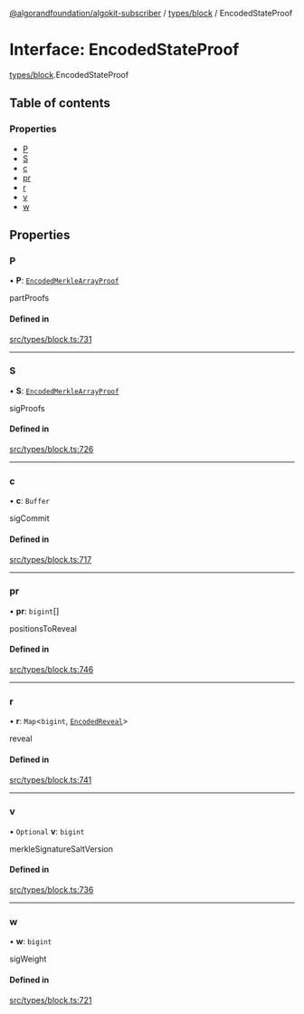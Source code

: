 [@algorandfoundation/algokit-subscriber](../README.md) / [types/block](../modules/types_block.md) / EncodedStateProof

# Interface: EncodedStateProof

[types/block](../modules/types_block.md).EncodedStateProof

## Table of contents

### Properties

- [P](types_block.EncodedStateProof.md#p)
- [S](types_block.EncodedStateProof.md#s)
- [c](types_block.EncodedStateProof.md#c)
- [pr](types_block.EncodedStateProof.md#pr)
- [r](types_block.EncodedStateProof.md#r)
- [v](types_block.EncodedStateProof.md#v)
- [w](types_block.EncodedStateProof.md#w)

## Properties

### P

• **P**: [`EncodedMerkleArrayProof`](types_block.EncodedMerkleArrayProof.md)

partProofs

#### Defined in

[src/types/block.ts:731](https://github.com/algorandfoundation/algokit-subscriber-ts/blob/main/src/types/block.ts#L731)

___

### S

• **S**: [`EncodedMerkleArrayProof`](types_block.EncodedMerkleArrayProof.md)

sigProofs

#### Defined in

[src/types/block.ts:726](https://github.com/algorandfoundation/algokit-subscriber-ts/blob/main/src/types/block.ts#L726)

___

### c

• **c**: `Buffer`

sigCommit

#### Defined in

[src/types/block.ts:717](https://github.com/algorandfoundation/algokit-subscriber-ts/blob/main/src/types/block.ts#L717)

___

### pr

• **pr**: `bigint`[]

positionsToReveal

#### Defined in

[src/types/block.ts:746](https://github.com/algorandfoundation/algokit-subscriber-ts/blob/main/src/types/block.ts#L746)

___

### r

• **r**: `Map`\<`bigint`, [`EncodedReveal`](types_block.EncodedReveal.md)\>

reveal

#### Defined in

[src/types/block.ts:741](https://github.com/algorandfoundation/algokit-subscriber-ts/blob/main/src/types/block.ts#L741)

___

### v

• `Optional` **v**: `bigint`

merkleSignatureSaltVersion

#### Defined in

[src/types/block.ts:736](https://github.com/algorandfoundation/algokit-subscriber-ts/blob/main/src/types/block.ts#L736)

___

### w

• **w**: `bigint`

sigWeight

#### Defined in

[src/types/block.ts:721](https://github.com/algorandfoundation/algokit-subscriber-ts/blob/main/src/types/block.ts#L721)
